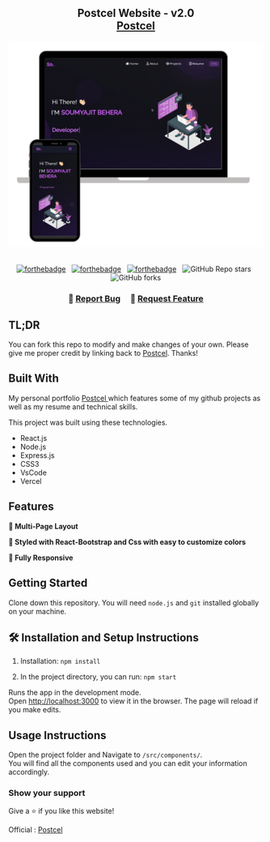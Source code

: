 <h2 align="center">
  Postcel Website - v2.0<br/>
  <a href="/" target="_blank">Postcel</a>
</h2>
<div align="center">
  <img alt="Demo" src="./Images/readme-img1.png" />
</div>

<br/>

<center>

[![forthebadge](https://forthebadge.com/images/badges/built-with-love.svg)](https://forthebadge.com) &nbsp;
[![forthebadge](https://forthebadge.com/images/badges/made-with-javascript.svg)](https://forthebadge.com) &nbsp;
[![forthebadge](https://forthebadge.com/images/badges/open-source.svg)](https://forthebadge.com) &nbsp;
![GitHub Repo stars](https://img.shields.io/github/stars/postcel?color=red&logo=github&style=for-the-badge) &nbsp;
![GitHub forks](https://img.shields.io/github/forks/postcel?color=red&logo=github&style=for-the-badge)

</center>

<h3 align="center">
    🔹
    <a href="https://github.com/postcel ">Report Bug</a> &nbsp; &nbsp;
    🔹
    <a href="https://github.com/postcel ">Request Feature</a>
</h3>

## TL;DR

You can fork this repo to modify and make changes of your own. Please give me proper credit by linking back to [Postcel](https://github.com/postcel). Thanks!

## Built With

My personal portfolio <a href="https://postcel.github.io " target="_blank"> Postcel </a> which features some of my github projects as well as my resume and technical skills.<br/>

This project was built using these technologies.

- React.js
- Node.js
- Express.js
- CSS3
- VsCode
- Vercel

## Features

**📖 Multi-Page Layout**

**🎨 Styled with React-Bootstrap and Css with easy to customize colors**

**📱 Fully Responsive**

## Getting Started

Clone down this repository. You will need `node.js` and `git` installed globally on your machine.

## 🛠 Installation and Setup Instructions

1. Installation: `npm install`

2. In the project directory, you can run: `npm start`

Runs the app in the development mode.\
Open [http://localhost:3000](http://localhost:3000) to view it in the browser.
The page will reload if you make edits.

## Usage Instructions

Open the project folder and Navigate to `/src/components/`. <br/>
You will find all the components used and you can edit your information accordingly.

### Show your support

Give a ⭐ if you like this website!

Official : [Postcel](https://postcel.github.io)